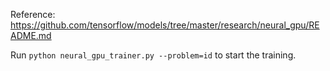 Reference: https://github.com/tensorflow/models/tree/master/research/neural_gpu/README.md

Run `python neural_gpu_trainer.py --problem=id` to start the training.
